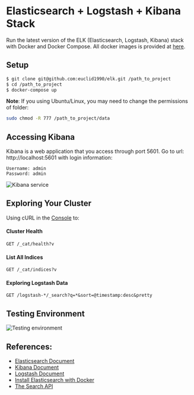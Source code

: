 # Elasticsearch + Logstash + Kibana Stack

Run the latest version of the ELK (Elasticsearch, Logstash, Kibana) stack with Docker and Docker Compose.
All docker images is provided at [here](https://www.docker.elastic.co/).

## Setup

```sh
$ git clone git@github.com:euclid1990/elk.git /path_to_project
$ cd /path_to_project
$ docker-compose up
```

**Note**: If you using Ubuntu/Linux, you may need to change the permissions of folder:

```sh
sudo chmod -R 777 /path_to_project/data
```

## Accessing Kibana
Kibana is a web application that you access through port 5601. Go to url: http://localhost:5601 with login information:

```
Username: admin
Password: admin
```

![Kibana service](kibana.png)

## Exploring Your Cluster

Using cURL in the [Console](http://localhost:5601/app/kibana#/dev_tools/console?_g=()) to:

#### Cluster Health

```
GET /_cat/health?v
```

#### List All Indices

```
GET /_cat/indices?v
```

#### Exploring Logstash Data

```
GET /logstash-*/_search?q=*&sort=@timestamp:desc&pretty
```

## Testing Environment

![Testing environment](testing-environment.png)

## References:

- [Elasticsearch Document](https://www.elastic.co/guide/en/elasticsearch/reference/current/index.html)
- [Kibana Document](https://www.elastic.co/guide/en/kibana/current/index.html)
- [Logstash Document](https://www.elastic.co/guide/en/logstash/current/index.html)
- [Install Elasticsearch with Docker](https://www.elastic.co/guide/en/elasticsearch/reference/current/docker.html)
- [The Search API](https://www.elastic.co/guide/en/elasticsearch/reference/current/_the_search_api.html)

